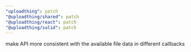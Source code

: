 ```yaml
---
"uploadthing": patch
"@uploadthing/shared": patch
"@uploadthing/react": patch
"@uploadthing/solid": patch
---
```


make API more consistent with the available file data in different callbacks
